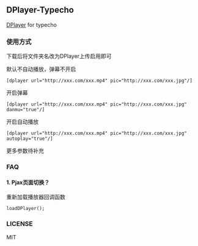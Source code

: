 ## DPlayer-Typecho
[DPlayer](https://github.com/DIYgod/DPlayer) for typecho

### 使用方式
下载后将文件夹名改为DPlayer上传启用即可

默认不自动播放，弹幕不开启
```
[dplayer url="http://xxx.com/xxx.mp4" pic="http://xxx.com/xxx.jpg"/]
```

开启弹幕
```
[dplayer url="http://xxx.com/xxx.mp4" pic="http://xxx.com/xxx.jpg" danmu="true"/]
```

开启自动播放
```
[dplayer url="http://xxx.com/xxx.mp4" pic="http://xxx.com/xxx.jpg" autoplay="true"/]
```

更多参数待补充

### FAQ

#### 1. Pjax页面切换？

重新加载播放器回调函数
```
loadDPlayer();
```

### LICENSE
MIT
